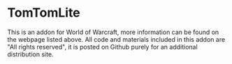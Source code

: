 # TomTomLite

This is an addon for World of Warcraft, more information can be found on the
webpage listed above. All code and materials included in this addon are "All
rights reserved", it is posted on Github purely for an additional distribution
site.
